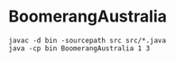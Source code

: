 # BoomerangAustralia

```
javac -d bin -sourcepath src src/*.java
java -cp bin BoomerangAustralia 1 3
```
